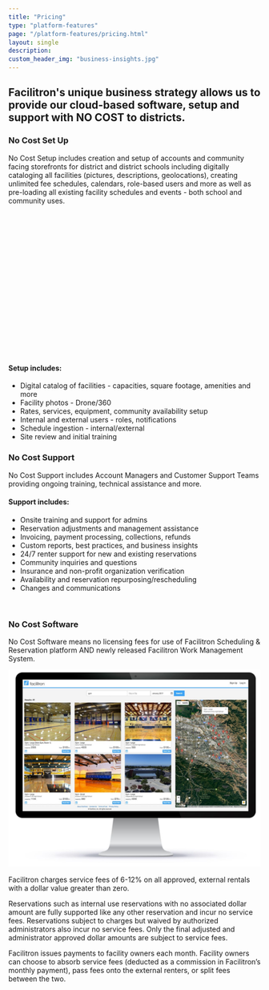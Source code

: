 ```yaml
---
title: "Pricing"
type: "platform-features"
page: "/platform-features/pricing.html"
layout: single
description:
custom_header_img: "business-insights.jpg"
---
```


<h2 class="h2-responsive">Facilitron's unique business strategy allows us to provide our cloud-based software, setup and support with NO COST to districts.</h2>

<!-- no-cost-set-up-section -->
<h3 class="vertical-callout h3-responsive">No Cost Set Up</h3>

<p>No Cost Setup includes creation and setup of accounts and community facing storefronts for district and district schools including digitally cataloging all facilities (pictures, descriptions, geolocations), creating unlimited fee schedules, calendars, role-based users and more as well as pre-loading all existing facility schedules and events - both school and community uses. </p>

<div class="row mt-5 align-items-center">
  <div class="col-lg-6">
    <script src="https://fast.wistia.com/embed/medias/dlz1luocgs.jsonp" async></script><script src="https://fast.wistia.com/assets/external/E-v1.js" async></script><div class="wistia_responsive_padding" style="padding:56.25% 0 0 0;position:relative;"><div class="wistia_responsive_wrapper" style="height:100%;left:0;position:absolute;top:0;width:100%;"><div class="wistia_embed wistia_async_dlz1luocgs videoFoam=true" style="height:100%;width:100%">&nbsp;</div></div></div>
  </div>
  <div class="col-lg-6">
    <h4 class="h4-responsive">Setup includes:</h4>
    <ul class="f-ul">
      <li>Digital catalog of facilities - capacities, square footage, amenities and more</li>
      <li>Facility photos - Drone/360</li>
      <li>Rates, services, equipment, community availability setup</li>
      <li>Internal and external users - roles, notifications</li>
      <li>Schedule ingestion - internal/external</li>
      <li>Site review and initial training</li>
    </ul>
  </div>
</div>
<!-- /no-cost-set-up-section -->

<!-- no-cost-support-section -->
<h3 class="vertical-callout h3-responsive">No Cost Support</h3>
<p>No Cost Support includes Account Managers and Customer Support Teams providing ongoing training, technical assistance and more.</p>

<div class="row mt-5 align-items-center">
    <div class="col-lg-7">
      <h4 class="h4-responsive">Support includes:</h4>
      <ul class="f-ul">
        <li>Onsite training and support for admins</li>
        <li>Reservation adjustments and management assistance</li>
        <li>Invoicing, payment processing, collections, refunds</li>
        <li>Custom reports, best practices, and business insights</li>
        <li>24/7 renter support for new and existing reservations</li>
        <li>Community inquiries and questions</li>
        <li>Insurance and non-profit organization verification</li>
        <li>Availability and reservation repurposing/rescheduling</li>
        <li>Changes and communications</li>
      </ul>
    </div>
    <div class="col-lg-5">
      <div class="d-flex flex-wrap justify-content-around">
        <img class="p-2" src="/images/other/baseball-field@200px.jpg" alt="" srcset="">
        <img class="p-2" src="/images/other/coast@200px.jpg" alt="" srcset="">
        <img class="p-2" src="/images/other/school@200px.jpg" alt="" srcset="">
        <img class="p-2" src="/images/other/track-field@200px.jpg" alt="" srcset="">
      </div>
    </div>
  </div>
<!-- /no-cost-support-section -->

<!-- no-cost-software-section -->
<h3 class="vertical-callout h3-responsive">No Cost Software</h3>
<p>No Cost Software means no licensing fees for use of Facilitron Scheduling &amp; Reservation platform AND newly released Facilitron Work Management System.</p>

<div class="row mt-5">
  <div class="col-lg-5">
    <img class="img-fluid" src="/images/overview/overview-02.jpg" alt="">
  </div>
  <div class="col-lg-7">
    <p>Facilitron charges service fees of 6-12% on all approved, external rentals with a dollar value greater than zero.</p>
    <p>Reservations such as internal use reservations with no associated dollar amount are fully supported like any other reservation and incur no service fees. Reservations subject to charges but waived by authorized administrators also incur no service fees. Only the final adjusted and administrator approved dollar amounts are subject to service fees.</p>
    <p>Facilitron issues payments to facility owners each month. Facility owners can choose to absorb service fees (deducted as a commission in Facilitron’s monthly payment), pass fees onto the external renters, or split fees between the two.</p>
  </div>
</div>
<!-- /no-cost-set-up-section -->